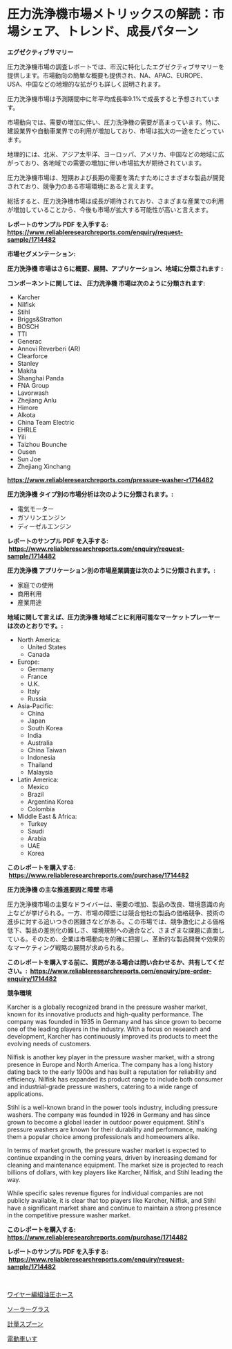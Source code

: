 <p><h1>圧力洗浄機市場メトリックスの解読：市場シェア、トレンド、成長パターン</h1></p><p><strong>エグゼクティブサマリー</strong></p>
<p><p>圧力洗浄機市場の調査レポートでは、市況に特化したエグゼクティブサマリーを提供します。市場動向の簡単な概要も提供され、NA、APAC、EUROPE、USA、中国などの地理的な拡がりも詳しく説明されます。</p><p>圧力洗浄機市場は予測期間中に年平均成長率9.1%で成長すると予想されています。</p><p>市場動向では、需要の増加に伴い、圧力洗浄機の需要が高まっています。特に、建設業界や自動車業界での利用が増加しており、市場は拡大の一途をたどっています。</p><p>地理的には、北米、アジア太平洋、ヨーロッパ、アメリカ、中国などの地域に広がっており、各地域での需要の増加に伴い市場拡大が期待されています。</p><p>圧力洗浄機市場は、短期および長期の需要を満たすためにさまざまな製品が開発されており、競争力のある市場環境にあると言えます。</p><p>総括すると、圧力洗浄機市場は成長が期待されており、さまざまな産業での利用が増加していることから、今後も市場が拡大する可能性が高いと言えます。</p></p>
<p><strong>レポートのサンプル PDF を入手する: <a href="https://www.reliableresearchreports.com/enquiry/request-sample/1714482">https://www.reliableresearchreports.com/enquiry/request-sample/1714482</a></strong></p>
<p><strong>市場セグメンテーション:</strong></p>
<p><strong> 圧力洗浄機 市場はさらに概要、展開、アプリケーション、地域に分類されます :</strong></p>
<p><strong>コンポーネントに関しては、 圧力洗浄機 市場は次のように分類されます: &nbsp;</strong></p>
<p><ul><li>Karcher</li><li>Nilfisk</li><li>Stihl</li><li>Briggs&Stratton</li><li>BOSCH</li><li>TTI</li><li>Generac</li><li>Annovi Reverberi (AR)</li><li>Clearforce</li><li>Stanley</li><li>Makita</li><li>Shanghai Panda</li><li>FNA Group</li><li>Lavorwash</li><li>Zhejiang Anlu</li><li>Himore</li><li>Alkota</li><li>China Team Electric</li><li>EHRLE</li><li>Yili</li><li>Taizhou Bounche</li><li>Ousen</li><li>Sun Joe</li><li>Zhejiang Xinchang</li></ul></p>
<p><strong><a href="https://www.reliableresearchreports.com/pressure-washer-r1714482">https://www.reliableresearchreports.com/pressure-washer-r1714482</a></strong></p>
<p><strong> 圧力洗浄機 タイプ別の市場分析は次のように分類されます。:</strong></p>
<p><ul><li>電気モーター</li><li>ガソリンエンジン</li><li>ディーゼルエンジン</li></ul></p>
<p><strong>レポートのサンプル PDF を入手する: &nbsp;<a href="https://www.reliableresearchreports.com/enquiry/request-sample/1714482">https://www.reliableresearchreports.com/enquiry/request-sample/1714482</a></strong></p>
<p><strong> 圧力洗浄機 アプリケーション別の市場産業調査は次のように分類されます。:</strong></p>
<p><ul><li>家庭での使用</li><li>商用利用</li><li>産業用途</li></ul></p>
<p><strong>地域に関して言えば、圧力洗浄機 地域ごとに利用可能なマーケットプレーヤーは次のとおりです。:</strong></p>
<p><ul>
    <li>
        North America:
        <ul>
            <li>United States</li>
            <li>Canada</li>
        </ul>
    </li>
    <li>
        Europe:
        <ul>
            <li>Germany</li>
            <li>France</li>
            <li>U.K.</li>
            <li>Italy</li>
            <li>Russia</li>
        </ul>
    </li>
    <li>
        Asia-Pacific:
        <ul>
            <li>China</li>
            <li>Japan</li>
            <li>South Korea</li>
            <li>India</li>
            <li>Australia</li>
            <li>China Taiwan</li>
            <li>Indonesia</li>
            <li>Thailand</li>
            <li>Malaysia</li>
        </ul>
    </li>
    <li>
        Latin America:
        <ul>
            <li>Mexico</li>
            <li>Brazil</li>
            <li>Argentina Korea</li>
            <li>Colombia</li>
        </ul>
    </li>
    <li>
        Middle East & Africa:
        <ul>
            <li>Turkey</li>
            <li>Saudi</li>
            <li>Arabia</li>
            <li>UAE</li>
            <li>Korea</li>
        </ul>
    </li>
    </ul></p>
<p><strong>このレポートを購入する: &nbsp;<a href="https://www.reliableresearchreports.com/purchase/1714482">https://www.reliableresearchreports.com/purchase/1714482</a></strong></p>
<p><strong>圧力洗浄機 の主な推進要因と障壁 市場</strong></p>
<p><p>圧力洗浄機市場の主要なドライバーは、需要の増加、製品の改良、環境意識の向上などが挙げられる。一方、市場の障壁には競合他社の製品の価格競争、技術の進歩に対する追いつきの困難さなどがある。この市場では、競争激化による価格低下、製品の差別化の難しさ、環境規制への適合など、さまざまな課題に直面している。そのため、企業は市場動向を的確に把握し、革新的な製品開発や効果的なマーケティング戦略の展開が求められる。</p></p>
<p><strong>このレポートを購入する前に、質問がある場合は問い合わせるか、共有してください。:&nbsp; <a href="https://www.reliableresearchreports.com/enquiry/pre-order-enquiry/1714482">https://www.reliableresearchreports.com/enquiry/pre-order-enquiry/1714482</a></strong></p>
<p><strong>競争環境</strong></p>
<p><p>Karcher is a globally recognized brand in the pressure washer market, known for its innovative products and high-quality performance. The company was founded in 1935 in Germany and has since grown to become one of the leading players in the industry. With a focus on research and development, Karcher has continuously improved its products to meet the evolving needs of customers.</p><p>Nilfisk is another key player in the pressure washer market, with a strong presence in Europe and North America. The company has a long history dating back to the early 1900s and has built a reputation for reliability and efficiency. Nilfisk has expanded its product range to include both consumer and industrial-grade pressure washers, catering to a wide range of applications.</p><p>Stihl is a well-known brand in the power tools industry, including pressure washers. The company was founded in 1926 in Germany and has since grown to become a global leader in outdoor power equipment. Stihl's pressure washers are known for their durability and performance, making them a popular choice among professionals and homeowners alike.</p><p>In terms of market growth, the pressure washer market is expected to continue expanding in the coming years, driven by increasing demand for cleaning and maintenance equipment. The market size is projected to reach billions of dollars, with key players like Karcher, Nilfisk, and Stihl leading the way.</p><p>While specific sales revenue figures for individual companies are not publicly available, it is clear that top players like Karcher, Nilfisk, and Stihl have a significant market share and continue to maintain a strong presence in the competitive pressure washer market.</p></p>
<p><strong>このレポートを購入する: &nbsp; <a href="https://www.reliableresearchreports.com/purchase/1714482">https://www.reliableresearchreports.com/purchase/1714482</a></strong></p>
<p><strong>レポートのサンプル PDF を入手する: &nbsp;<a href="https://www.reliableresearchreports.com/enquiry/request-sample/1714482">https://www.reliableresearchreports.com/enquiry/request-sample/1714482</a></strong><strong></strong></p>
<p>&nbsp;</p>
<p><p><a href="https://github.com/RodHoppe07/Market-Research-Report-List-1/blob/main/985119521373.md">ワイヤー編組油圧ホース</a></p><p><a href="https://medium.com/@abdulkoss2015/%E3%82%BD%E3%83%BC%E3%83%A9%E3%83%BC%E3%82%B0%E3%83%A9%E3%82%B9%E5%B8%82%E5%A0%B4-%E5%B8%82%E5%A0%B4cagr-%E5%B8%82%E5%A0%B4%E5%8B%95%E5%90%91-%E3%81%8A%E3%82%88%E3%81%B3%E6%88%90%E9%95%B7%E6%88%A6%E7%95%A5%E3%81%AB%E9%96%A2%E3%81%99%E3%82%8B%E6%B4%9E%E5%AF%9F-1ffa2550c171">ソーラーグラス</a></p><p><a href="https://github.com/laurenreichert/Market-Research-Report-List-1/blob/main/463943221372.md">計量スプーン</a></p><p><a href="https://medium.com/@peterpatel626/%E3%83%91%E3%83%AF%E3%83%BC%E3%83%89%E8%BB%8A%E6%A4%85%E5%AD%90%E5%B8%82%E5%A0%B4%E3%81%AF-2031%E5%B9%B4%E3%81%BE%E3%81%A7%E3%81%AE%E5%B8%82%E5%A0%B4%E3%82%B7%E3%82%A7%E3%82%A2-%E3%82%B5%E3%82%A4%E3%82%BA-%E4%BA%88%E6%B8%AC%E3%82%92%E4%B8%AD%E5%BF%83%E3%81%AB%E3%81%97%E3%81%A6%E3%81%84%E3%81%BE%E3%81%99-3bd1df895e0a">電動車いす</a></p></p>